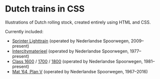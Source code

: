 # Dutch trains in CSS
Illustrations of Dutch rolling stock, created entirely using HTML and CSS.

Currently included:
* [Sprinter Lighttrain](https://en.wikipedia.org/wiki/NS_Sprinter_Lighttrain) (operated by Nederlandse Spoorwegen, 2009–present)
* [Intercitymaterieel](https://en.wikipedia.org/wiki/NS_Intercity_Materieel) (operated by Nederlandse Spoorwegen, 1977–present)
* [Class 1600](https://en.wikipedia.org/wiki/NS_Class_1600) / [1700](https://en.wikipedia.org/wiki/NS_Class_1700) / [1800](https://en.wikipedia.org/wiki/NS_Class_1600#NS_Class_1800) (operated by Nederlandse Spoorwegen, 1981–present)
* [Mat ’64, Plan V](https://en.wikipedia.org/wiki/NS_Mat_%2764) (operated by Nederlandse Spoorwegen, 1967–2016)
